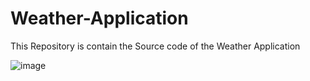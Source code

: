 # Weather-Application
This Repository is contain the Source code of the Weather Application

![image](https://github.com/Sumithra49/Weather-Application/assets/141726527/5dd612c2-d588-4d76-9f32-b4c110413ce0)
